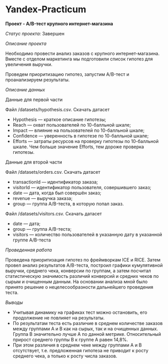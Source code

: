 # Yandex-Practicum

**Проект - A/B-тест крупного интернет-магазина**

*Статус проекта:* Завершен

*Описание проекта*

Необходимо провести анализ заказов с крупного интернет-магазина. Вместе с отделом маркетинга мы подготовили список гипотез для увеличения выручки.

Проведем приоритизацию гипотез, запустим A/B-тест и проанализируем результаты. 

*Описание данных*

Данные для первой части

Файл /datasets/hypothesis.csv. Скачать датасет

- Hypothesis — краткое описание гипотезы;
- Reach — охват пользователей по 10-балльной шкале;
- Impact — влияние на пользователей по 10-балльной шкале;
- Confidence — уверенность в гипотезе по 10-балльной шкале;
- Efforts — затраты ресурсов на проверку гипотезы по 10-балльной шкале. Чем больше значение Efforts, тем дороже проверка гипотезы.

Данные для второй части

Файл /datasets/orders.csv. Скачать датасет

- transactionId — идентификатор заказа;
- visitorId — идентификатор пользователя, совершившего заказ;
- date — дата, когда был совершён заказ;
- revenue — выручка заказа;
- group — группа A/B-теста, в которую попал заказ.

Файл /datasets/visitors.csv. Скачать датасет

- date — дата;
- group — группа A/B-теста;
- visitors — количество пользователей в указанную дату в указанной группе A/B-теста

*Проведенная работа*

Проведена приоритизация гипотез по фреймворкам ICE и RICE. Затем провел анализ результатов A/B-теста, построил графики кумулятивной выручки, среднего чека, конверсии по группам, а затем посчитал статистическую значимость различий конверсий и средних чеков по сырым и очищенным данным. На основании анализа мной было принято решение о нецелесообразности дальнейшего проведения теста.

*Выводы*

- Учитывая динамику на графиках тест можно остановить, его продолжение не повлияет на результаты. 
- По результатам теста есть различие в среднем количестве заказов между группами А и В как на сырых, так и на очищенных данных. Группа В значительно лучше А по данной метрике. Относительный прирост среднего группы В к группе А равен 14,8%.
-  При этом различия в среднем чеке между группами А и В отсутствует, т.е. предложенная гипотеза не приводит к росту среднего чека, а только к росту числа заказов. 